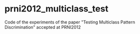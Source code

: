 prni2012_multiclass_test
========================

Code of the experiments of the paper "Testing Multiclass Pattern Discrimination" accepted at PRNI2012
